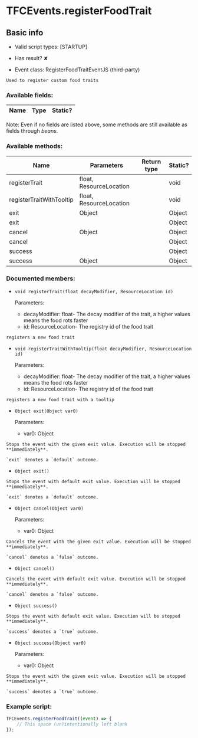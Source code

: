 # TFCEvents.registerFoodTrait

## Basic info

- Valid script types: [STARTUP]

- Has result? ✘

- Event class: RegisterFoodTraitEventJS (third-party)

```
Used to register custom food traits
```

### Available fields:

| Name | Type | Static? |
| ---- | ---- | ------- |

Note: Even if no fields are listed above, some methods are still available as fields through *beans*.

### Available methods:

| Name | Parameters | Return type | Static? |
| ---- | ---------- | ----------- | ------- |
| registerTrait | float, ResourceLocation |  | void | ✘ |
| registerTraitWithTooltip | float, ResourceLocation |  | void | ✘ |
| exit | Object |  | Object | ✘ |
| exit |  |  | Object | ✘ |
| cancel | Object |  | Object | ✘ |
| cancel |  |  | Object | ✘ |
| success |  |  | Object | ✘ |
| success | Object |  | Object | ✘ |


### Documented members:

- `void registerTrait(float decayModifier, ResourceLocation id)`

  Parameters:
  - decayModifier: float- The decay modifier of the trait, a higher values means the food rots faster
  - id: ResourceLocation- The registry id of the food trait

```
registers a new food trait
```

- `void registerTraitWithTooltip(float decayModifier, ResourceLocation id)`

  Parameters:
  - decayModifier: float- The decay modifier of the trait, a higher values means the food rots faster
  - id: ResourceLocation- The registry id of the food trait

```
registers a new food trait with a tooltip
```

- `Object exit(Object var0)`

  Parameters:
  - var0: Object

```
Stops the event with the given exit value. Execution will be stopped **immediately**.

`exit` denotes a `default` outcome.
```

- `Object exit()`
```
Stops the event with default exit value. Execution will be stopped **immediately**.

`exit` denotes a `default` outcome.
```

- `Object cancel(Object var0)`

  Parameters:
  - var0: Object

```
Cancels the event with the given exit value. Execution will be stopped **immediately**.

`cancel` denotes a `false` outcome.
```

- `Object cancel()`
```
Cancels the event with default exit value. Execution will be stopped **immediately**.

`cancel` denotes a `false` outcome.
```

- `Object success()`
```
Stops the event with default exit value. Execution will be stopped **immediately**.

`success` denotes a `true` outcome.
```

- `Object success(Object var0)`

  Parameters:
  - var0: Object

```
Stops the event with the given exit value. Execution will be stopped **immediately**.

`success` denotes a `true` outcome.
```



### Example script:

```js
TFCEvents.registerFoodTrait((event) => {
	// This space (un)intentionally left blank
});
```

